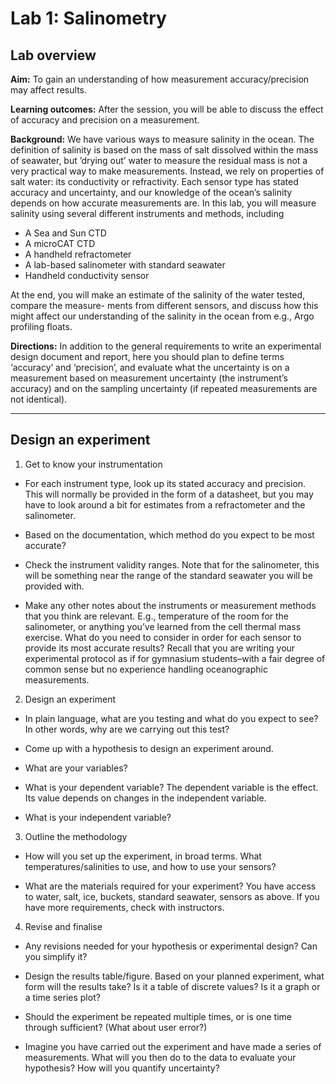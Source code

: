 
# Lab 1: Salinometry 

## Lab overview

**Aim:** To gain an understanding of how measurement accuracy/precision may affect results.

**Learning outcomes:** After the session, you will be able to discuss the effect of accuracy and
precision on a measurement.

**Background:** We have various ways to measure salinity in the ocean. The definition of salinity is based on the mass of salt dissolved within the mass of seawater, but ’drying out’ water to measure the residual mass is not a very practical way to make measurements. Instead, we rely on properties of salt water: its conductivity or refractivity. Each sensor type has stated accuracy and uncertainty, and our knowledge of the ocean’s salinity depends on how accurate measurements are.
In this lab, you will measure salinity using several different instruments and methods, including
- A Sea and Sun CTD
- A microCAT CTD 
- A handheld refractometer
- A lab-based salinometer with standard seawater
- Handheld conductivity sensor

At the end, you will make an estimate of the salinity of the water tested, compare the measure- ments from different sensors, and discuss how this might affect our understanding of the salinity in the ocean from e.g., Argo profiling floats.

**Directions:** In addition to the general requirements to write an experimental design document and report, here you should plan to define terms ‘accuracy’ and ‘precision’, and evaluate what the uncertainty is on a measurement based on measurement uncertainty (the instrument’s accuracy) and on the sampling uncertainty (if repeated measurements are not identical).

---
## Design an experiment

1. Get to know your instrumentation

  - For each instrument type, look up its stated accuracy and precision. This will normally be provided in the form of a datasheet, but you may have to look around a bit for estimates from a refractometer and the salinometer.

  - Based on the documentation, which method do you expect to be most accurate?

  - Check the instrument validity ranges. Note that for the salinometer, this will be something near the range of the standard seawater you will be provided with.

  - Make any other notes about the instruments or measurement methods that you think are relevant. E.g., temperature of the room for the salinometer, or anything you’ve learned from the cell thermal mass exercise. What do you need to consider in order for each sensor to provide its most accurate results? Recall that you are writing your experimental protocol as if for gymnasium students–with a fair degree of common sense but no experience handling oceanographic measurements.

2. Design an experiment

  - In plain language, what are you testing and what do you expect to see? In other words, why are we carrying out this test?

  -  Come up with a hypothesis to design an experiment around.

  - What are your variables?

  - What is your dependent variable? The dependent variable is the effect. Its value depends on changes in the independent variable.

  - What is your independent variable?

3. Outline the methodology

  - How will you set up the experiment, in broad terms. What temperatures/salinities to use, and how to use your sensors?

  - What are the materials required for your experiment? You have access to water, salt, ice, buckets, standard seawater, sensors as above. If you have more requirements, check with instructors.

4. Revise and finalise

  - Any revisions needed for your hypothesis or experimental design? Can you simplify it?

  - Design the results table/figure. Based on your planned experiment, what form will the results take? Is it a table of discrete values? Is it a graph or a time series plot?


  - Should the experiment be repeated multiple times, or is one time through sufficient? (What about user error?)

  - Imagine you have carried out the experiment and have made a series of measurements. What will you then do to the data to evaluate your hypothesis? How will you quantify uncertainty?

